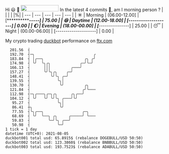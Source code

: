 Hi :smiley: :wave: <img src="https://jojoee.jojoee.com/api/utcnow" width="120" height="20">
In the latest 4 commits :bug:, am I morning person ? 
| | | | |%|
| --- | --- | --- | --- | --- |
| :sunny: | Morning | (06.00-12.00] | [***************-----] | 75.00 |
| :satisfied: | Daytime | (12.00-18.00] | [--------------------] | 0.00 |
| :moon: | Evening | (18.00-00.00] | [*****---------------] | 25.00 |
| :sleeping: | Night | (00.00-06.00] | [--------------------] | 0.00 |

My crypto trading [duckbot](https://github.com/jojoee/duckbot) performance on [ftx.com](https://ftx.com/#a=13144711)
```
  201.56  ┤
  192.70  ┤─╮                          ╭
  183.84  ┤ │╭──╮                  ╭╮ ╭╯
  174.98  ┤ ╰╯  ╰╮╭╮             ╭─╯╰─╯
  166.13  ┤      │││         ╭───╯
  157.27  ┤      ╰╯╰╮╭╮    ╭─╯
  148.41  ┤         ╰╯╰╮ ╭─╯
  139.55  ┤            ╰╮│
  130.70  ┤             ╰╯         ╭╮
  121.84  ┤                       ╭╯╰───
  112.98  ┤─╮╭───╮╭─╮╭╮      ╭╮╭──╯
  104.12  ┤ ╰╯   ╰╯ ╰╯╰╮ ╭───╯╰╯
   95.27  ┤            ╰╮│
   86.41  ┼╮            ╰╯
   77.55  ┤╰╮╭──╮                 ╭─╮
   68.69  ┤ ╰╯  ╰──╮ ╭╮     ╭─────╯ ╰───
   59.83  ┤        ╰─╯╰╮ ╭──╯
   50.98  ┤            ╰─╯
1 tick = 1 day
datetime (UTC+0): 2021-08-05
duckbot001 total usd: 65.8915$ (rebalance DOGEBULL/USD 50:50)
duckbot002 total usd: 123.3860$ (rebalance BNBBULL/USD 50:50)
duckbot003 total usd: 193.7523$ (rebalance ADABULL/USD 50:50)
```

